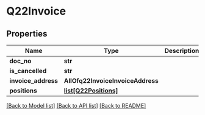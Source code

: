 # Q22Invoice

## Properties
Name | Type | Description | Notes
------------ | ------------- | ------------- | -------------
**doc_no** | **str** |  | 
**is_cancelled** | **str** |  | 
**invoice_address** | **AllOfq22InvoiceInvoiceAddress** |  | 
**positions** | [**list[Q22Positions]**](Q22Positions.md) |  | 

[[Back to Model list]](../README.md#documentation-for-models) [[Back to API list]](../README.md#documentation-for-api-endpoints) [[Back to README]](../README.md)

